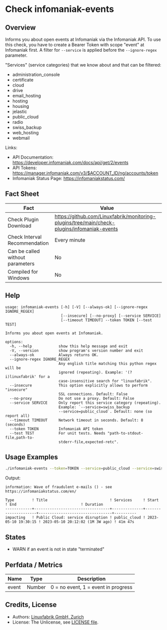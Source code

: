 # Check infomaniak-events

## Overview

Informs you about open events at Infomaniak via the Infomaniak API. To use this check, you have to create a Bearer Token with scope "event" at Infomaniak first. A filter for `--service` is applied before the `--ignore-regex` parameter.

"Services" (service categories) that we know about and that can be filtered:

* administration_console
* certificate
* cloud
* drive
* email_hosting
* hosting
* housing
* jelastic
* public_cloud
* radio
* swiss_backup
* web_hosting
* webmail

Links:

* API Documentation: <https://developer.infomaniak.com/docs/api/get/2/events>
* API Tokens: <https://manager.infomaniak.com/v3/$ACCOUNT_ID/ng/accounts/token>
* Infomaniak Status Page: <https://infomaniakstatus.com/>


## Fact Sheet

| Fact | Value |
|----|----|
| Check Plugin Download                 | <https://github.com/Linuxfabrik/monitoring-plugins/tree/main/check-plugins/infomaniak-events> |
| Check Interval Recommendation         | Every minute |
| Can be called without parameters      | No |
| Compiled for Windows                  | No |


## Help

```text
usage: infomaniak-events [-h] [-V] [--always-ok] [--ignore-regex IGNORE_REGEX]
                         [--insecure] [--no-proxy] [--service SERVICE]
                         [--timeout TIMEOUT] --token TOKEN [--test TEST]

Informs you about open events at Infomaniak.

options:
  -h, --help            show this help message and exit
  -V, --version         show program's version number and exit
  --always-ok           Always returns OK.
  --ignore-regex IGNORE_REGEX
                        Any english title matching this python regex will be
                        ignored (repeating). Example: '(?i)linuxfabrik' for a
                        case-insensitive search for "linuxfabrik".
  --insecure            This option explicitly allows to perform "insecure"
                        SSL connections. Default: False
  --no-proxy            Do not use a proxy. Default: False
  --service SERVICE     Only report this service category (repeating).
                        Example: `--service=swiss_backup
                        --service=public_cloud`. Default: none (so report all)
  --timeout TIMEOUT     Network timeout in seconds. Default: 8 (seconds)
  --token TOKEN         Infomaniak API token
  --test TEST           For unit tests. Needs "path-to-stdout-file,path-to-
                        stderr-file,expected-retc".
```


## Usage Examples

```bash
./infomaniak-events --token=TOKEN --service=public_cloud --service=swiss_backup --ignore-regex='(?i)acronis'
```

Output:

```text
information: Wave of fraudulent e-mails () - see https://infomaniakstatus.com/en/

Type        ! Title                            ! Services     ! Start               ! End                             ! Duration 
------------+----------------------------------+--------------+---------------------+---------------------------------+----------
impacting   ! Public Cloud: service disruption ! public_cloud ! 2023-05-10 19:30:15 ! 2023-05-10 20:12:02 (1M 3W ago) ! 41m 47s  
```


## States

* WARN if an event is not in state "terminated"


## Perfdata / Metrics

| Name  | Type   | Description                         |
|-------|--------|-------------------------------------|
| event | Number | 0 = no event, 1 = event in progress |


## Credits, License

* Authors: [Linuxfabrik GmbH, Zurich](https://www.linuxfabrik.ch)
* License: The Unlicense, see [LICENSE file](https://unlicense.org/).
